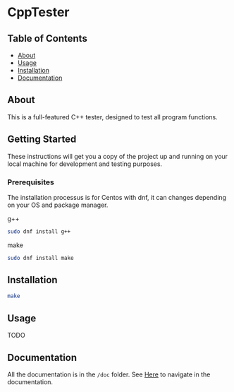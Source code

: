 # CppTester

## Table of Contents

- [About](#about)
- [Usage](#usage)
- [Installation](#installation)
- [Documentation](#documentation)

## About <a name = "about"></a>

This is a full-featured C++ tester, designed to test all program functions.

## Getting Started <a name = "getting_started"></a>

These instructions will get you a copy of the project up and running on your local machine for development and testing purposes.

### Prerequisites

The installation processus is for Centos with dnf, it can changes depending on your OS and package manager.

g++
```bash
sudo dnf install g++
```

make
```bash
sudo dnf install make
```

## Installation <a name="installation"></a>

```bash
make
```

## Usage <a name = "usage"></a>

TODO

## Documentation <a name = "documentation">

All the documentation is in the `/doc` folder. See [Here](./doc/README.md) to navigate in the documentation.

